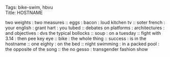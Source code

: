 Tags: bike-swim, hbvu  
Title: HOSTNAME  
  
two weights : two measures :: eggs : bacon : loud kitchen tv :: soter french : your english : grant hart : you tubed :: debates on platforms : architectures : and objectives : dvs the typical bollocks :: soup : on a tuesday :: fight with 3.14 : then pee key eye :: bike : the whole thing :: success : is in the hostname :: one eighty : on the bed :: night swimming : in a packed pool : the opposite of the song :: the no gesso : transgender fashion show  
